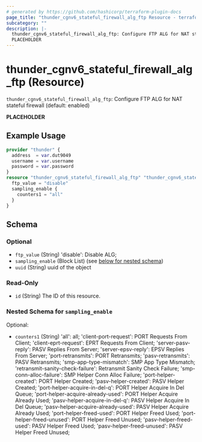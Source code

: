 ```yaml
---
# generated by https://github.com/hashicorp/terraform-plugin-docs
page_title: "thunder_cgnv6_stateful_firewall_alg_ftp Resource - terraform-provider-thunder"
subcategory: ""
description: |-
  thunder_cgnv6_stateful_firewall_alg_ftp: Configure FTP ALG for NAT stateful firewall (default: enabled)
  PLACEHOLDER
---
```


# thunder_cgnv6_stateful_firewall_alg_ftp (Resource)

`thunder_cgnv6_stateful_firewall_alg_ftp`: Configure FTP ALG for NAT stateful firewall (default: enabled)

__PLACEHOLDER__

## Example Usage

```terraform
provider "thunder" {
  address  = var.dut9049
  username = var.username
  password = var.password
}
resource "thunder_cgnv6_stateful_firewall_alg_ftp" "thunder_cgnv6_stateful_firewall_alg_ftp" {
  ftp_value = "disable"
  sampling_enable {
    counters1 = "all"
  }
}
```

<!-- schema generated by tfplugindocs -->
## Schema

### Optional

- `ftp_value` (String) 'disable': Disable ALG;
- `sampling_enable` (Block List) (see [below for nested schema](#nestedblock--sampling_enable))
- `uuid` (String) uuid of the object

### Read-Only

- `id` (String) The ID of this resource.

<a id="nestedblock--sampling_enable"></a>
### Nested Schema for `sampling_enable`

Optional:

- `counters1` (String) 'all': all; 'client-port-request': PORT Requests From Client; 'client-eprt-request': EPRT Requests From Client; 'server-pasv-reply': PASV Replies From Server; 'server-epsv-reply': EPSV Replies From Server; 'port-retransmits': PORT Retransmits; 'pasv-retransmits': PASV Retransmits; 'smp-app-type-mismatch': SMP App Type Mismatch; 'retransmit-sanity-check-failure': Retransmit Sanity Check Failure; 'smp-conn-alloc-failure': SMP Helper Conn Alloc Failure; 'port-helper-created': PORT Helper Created; 'pasv-helper-created': PASV Helper Created; 'port-helper-acquire-in-del-q': PORT Helper Acquire In Del Queue; 'port-helper-acquire-already-used': PORT Helper Acquire Already Used; 'pasv-helper-acquire-in-del-q': PASV Helper Acquire In Del Queue; 'pasv-helper-acquire-already-used': PASV Helper Acquire Already Used; 'port-helper-freed-used': PORT Helper Freed Used; 'port-helper-freed-unused': PORT Helper Freed Unused; 'pasv-helper-freed-used': PASV Helper Freed Used; 'pasv-helper-freed-unused': PASV Helper Freed Unused;


